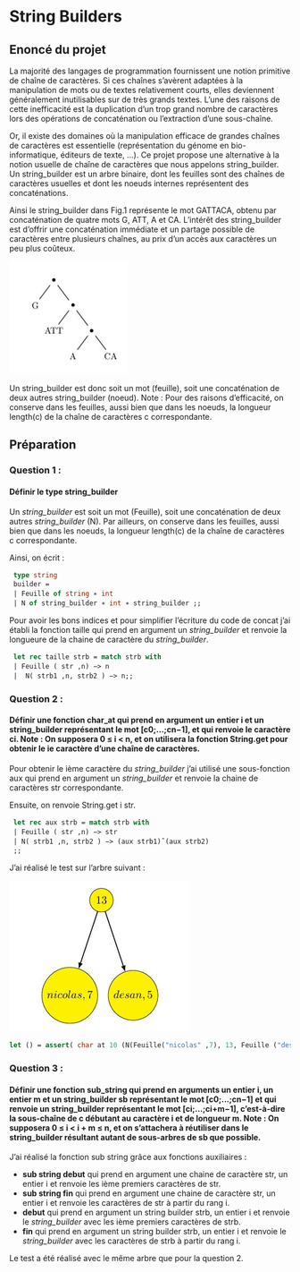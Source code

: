 # String Builders

## Enoncé du projet 

La majorité des langages de programmation fournissent une notion primitive de chaîne de caractères. Si ces chaînes s’avèrent adaptées à la manipulation de mots ou de textes relativement courts, elles deviennent généralement inutilisables sur de très grands textes. L’une des raisons de cette inefficacité est la duplication d’un trop grand nombre de caractères lors des opérations de concaténation ou l’extraction d’une sous-chaîne.

Or, il existe des domaines où la manipulation efficace de grandes chaînes de caractères est essentielle (représentation du génome en bio-informatique, éditeurs de texte, ...). Ce projet propose une alternative à la notion usuelle de chaîne de caractères que nous appelons string_builder. Un string_builder est un arbre binaire, dont les feuilles sont des chaînes de caractères usuelles et dont les noeuds internes représentent des concaténations.

Ainsi le string_builder dans Fig.1 représente le mot GATTACA, obtenu par concaténation de quatre mots G, ATT, A et CA. L’intérêt des string_builder est d’offrir une concaténation immédiate et un partage possible de caractères entre plusieurs chaînes, au prix d’un accès aux caractères un peu plus coûteux.

![Texte alternatif](images/string_builder_exemple.JPG)

Un string_builder est donc soit un mot (feuille), soit une concaténation de deux autres string_builder (noeud). Note : Pour des raisons d’efficacité, on conserve dans les feuilles, aussi bien que dans les noeuds, la longueur length(c) de la chaîne de caractères c correspondante.

## Préparation 

### Question 1 : 

#### Définir le type string_builder 

Un _string_builder_ est soit un mot (Feuille), soit une concaténation de deux autres _string_builder_ (N). Par ailleurs, on conserve dans les feuilles, aussi bien que dans les noeuds, la longueur length(c) de la chaîne de caractères c correspondante. 

Ainsi, on écrit :

```ocaml
 type string
 builder =
 | Feuille of string ∗ int
 | N of string_builder ∗ int ∗ string_builder ;;
```

Pour avoir les bons indices et pour simplifier l’écriture du code de concat j’ai établi la fonction taille qui prend en argument un _string_builder_ et renvoie la longueure de la chaine de caractère du _string_builder_.

```ocaml
 let rec taille strb = match strb with
 | Feuille ( str ,n) −> n
 |  N( strb1 ,n, strb2 ) −> n;;
```

### Question 2 :

#### Définir une fonction char_at qui prend en argument un entier i et un string_builder représentant le mot [c0;...;cn−1], et qui renvoie le caractère ci. **Note** : On supposera 0 ≤ i < n, et on utilisera la fonction String.get pour obtenir le ie caractère d’une chaîne de caractères.

Pour obtenir le ième caractère du _string_builder_ j’ai utilisé une sous-fonction aux qui prend en argument un _string_builder_ et renvoie la chaine de caractères str correspondante.

Ensuite, on renvoie String.get i str.

```ocaml
 let rec aux strb = match strb with
 | Feuille ( str ,n) −> str
 | N( strb1 ,n, strb2 ) −> (aux strb1)ˆ(aux strb2)
 ;;
```

J’ai réalisé le test sur l’arbre suivant :

![Texte alternatif](images/test.JPG)

```ocaml
let () = assert( char at 10 (N(Feuille("nicolas" ,7), 13, Feuille ("desan" ,5))) = 's'));;
```

### Question 3 :

#### Définir une fonction sub_string qui prend en arguments un entier i, un entier m et un string_builder sb représentant le mot [c0;...;cn−1] et qui renvoie un string_builder représentant le mot [ci;...;ci+m−1], c’est-à-dire la sous-chaîne de c débutant au caractère i et de longueur m. **Note** : On supposera 0 ≤ i < i + m ≤ n, et on s’attachera à réutiliser dans le string_builder résultant autant de sous-arbres de sb que possible.

 J’ai réalisé la fonction sub string grâce aux fonctions auxiliaires :

- **sub string debut** qui prend en argument une chaine de caractère str, un entier i et renvoie les ième premiers caractères de str.
- **sub string fin** qui prend en argument une chaine de caractère str, un entier i et renvoie les caractères de str à partir du rang i.
- **debut** qui prend en argument un string builder strb, un entier i et renvoie le _string_builder_ avec les ième premiers caractères de strb.
- **fin** qui prend en argument un string builder strb, un entier i et renvoie le _string_builder_ avec les caractères de strb à partir du rang i.

Le test a été réalisé avec le même arbre que pour la question 2.
